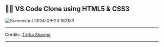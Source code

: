 ## 🧑‍💻 VS Code Clone using HTML5 & CSS3

![Screenshot 2024-09-23 162133](https://github.com/user-attachments/assets/99b3698e-6d1b-4639-a448-6a2ffc74c292)

---

Credits: [Tirtha Sharma](https://github.com/genze121 "Tirtha Sharma")

---
